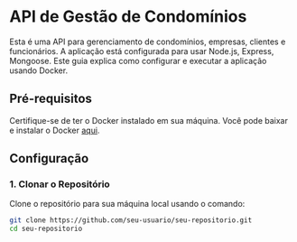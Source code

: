 # API de Gestão de Condomínios

Esta é uma API para gerenciamento de condomínios, empresas, clientes e funcionários. A aplicação está configurada para usar Node.js, Express, Mongoose. Este guia explica como configurar e executar a aplicação usando Docker.

## Pré-requisitos

Certifique-se de ter o Docker instalado em sua máquina. Você pode baixar e instalar o Docker [aqui](https://www.docker.com/get-started).

## Configuração

### 1. Clonar o Repositório

Clone o repositório para sua máquina local usando o comando:

```bash
git clone https://github.com/seu-usuario/seu-repositorio.git
cd seu-repositorio
